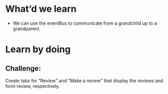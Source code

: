# What’d we learn
- We can use the eventBus to communicate from a grandchild up to a grandparent.

# Learn by doing
## Challenge:
Create tabs for “Review” and “Make a review” that display the reviews and form review, respectively.